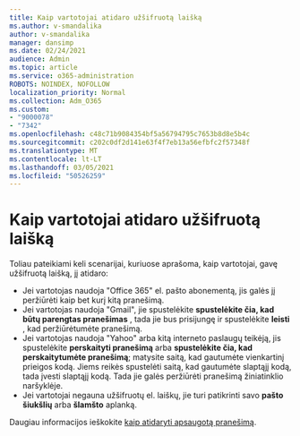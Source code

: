 ```yaml
---
title: Kaip vartotojai atidaro užšifruotą laišką
ms.author: v-smandalika
author: v-smandalika
manager: dansimp
ms.date: 02/24/2021
audience: Admin
ms.topic: article
ms.service: o365-administration
ROBOTS: NOINDEX, NOFOLLOW
localization_priority: Normal
ms.collection: Adm_O365
ms.custom:
- "9000078"
- "7342"
ms.openlocfilehash: c48c71b9084354bf5a56794795c7653b8d8e5b4c
ms.sourcegitcommit: c202c0df2d141e63f4f7eb13a56efbfc2f57348f
ms.translationtype: MT
ms.contentlocale: lt-LT
ms.lasthandoff: 03/05/2021
ms.locfileid: "50526259"
---
```

# <a name="how-users-open-an-encrypted-email-message"></a>Kaip vartotojai atidaro užšifruotą laišką

Toliau pateikiami keli scenarijai, kuriuose aprašoma, kaip vartotojai, gavę užšifruotą laišką, jį atidaro:

- Jei vartotojas naudoja "Office 365" el. pašto abonementą, jis galės jį peržiūrėti kaip bet kurį kitą pranešimą.
- Jei vartotojas naudoja "Gmail", jie spustelėkite **spustelėkite čia, kad būtų parengtas pranešimas** , tada jie bus prisijungę ir spustelėkite **leisti** , kad peržiūrėtumėte pranešimą.
- Jei vartotojas naudoja "Yahoo" arba kitą interneto paslaugų teikėją, jis spustelėkite **perskaityti pranešimą** arba **spustelėkite čia, kad perskaitytumėte pranešimą**; matysite saitą, kad gautumėte vienkartinį prieigos kodą. Jiems reikės spustelėti saitą, kad gautumėte slaptąjį kodą, tada įvesti slaptąjį kodą. Tada jie galės peržiūrėti pranešimą žiniatinklio naršyklėje.
- Jei vartotojai negauna užšifruotų el. laiškų, jie turi patikrinti savo **pašto šiukšlių** arba **šlamšto** aplanką.

Daugiau informacijos ieškokite [kaip atidaryti apsaugotą pranešimą](https://support.microsoft.com/topic/how-do-i-open-a-protected-message-1157a286-8ecc-4b1e-ac43-2a608fbf3098).